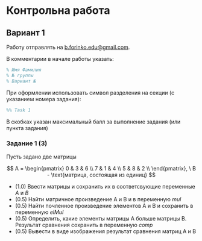# Контрольна работа

## **Вариант 1**

Работу отправлять на [b.forinko.edu@gmail.com](b.forinko.edu@gmail.com).

В комментарии в начале работы указать:

```matlab
% Имя Фамилия
% № группы
% Вариант №
```

При оформлении использовать символ разделения на секции (с указанием номера задания):

```matlab
%% Task 1
```

В скобках указан максимальный балл за выполнение задания (или пункта задания)

### **Задание 1 (3)**

Пусть задано две матрицы

$$
A = \begin{pmatrix}
0 & 3 & 6 \\
7 & 1 & 4 \\
5 & 8 & 2 \\
\end{pmatrix}, \
B - \text{матрица, состоящая из единиц}
$$

* (1.0) Ввести матрицы и сохранить их в соответсвующие переменные *A* и *B*
* (0.5) Найти матричное произведение A и B и в переменную *mul*
* (0.5) Найти почленное произведение элементов A и B и сохранить в переменную *elMul*
* (0.5) Определить, какие элементы матрицы A больше матрицы B. Результат сравнения сохранить в переменную *comp*
* (0.5) Вывести в виде изображения результат сравнения матриц A и B
